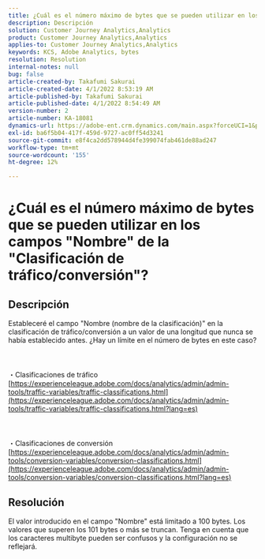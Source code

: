 ```yaml
---
title: ¿Cuál es el número máximo de bytes que se pueden utilizar en los campos "Nombre" de la "Clasificación de tráfico/conversión"?
description: Descripción
solution: Customer Journey Analytics,Analytics
product: Customer Journey Analytics,Analytics
applies-to: Customer Journey Analytics,Analytics
keywords: KCS, Adobe Analytics, bytes
resolution: Resolution
internal-notes: null
bug: false
article-created-by: Takafumi Sakurai
article-created-date: 4/1/2022 8:53:19 AM
article-published-by: Takafumi Sakurai
article-published-date: 4/1/2022 8:54:49 AM
version-number: 2
article-number: KA-18081
dynamics-url: https://adobe-ent.crm.dynamics.com/main.aspx?forceUCI=1&pagetype=entityrecord&etn=knowledgearticle&id=7471762b-99b1-ec11-9840-0022480bd126
exl-id: ba6f5b04-417f-459d-9727-ac0ff54d3241
source-git-commit: e8f4ca2dd578944d4fe399074fab461de88ad247
workflow-type: tm+mt
source-wordcount: '155'
ht-degree: 12%

---
```


# ¿Cuál es el número máximo de bytes que se pueden utilizar en los campos &quot;Nombre&quot; de la &quot;Clasificación de tráfico/conversión&quot;?

## Descripción

Estableceré el campo &quot;Nombre (nombre de la clasificación)&quot; en la clasificación de tráfico/conversión a un valor de una longitud que nunca se había establecido antes. ¿Hay un límite en el número de bytes en este caso?<br><br> <br><br>・Clasificaciones de tráfico
[https://experienceleague.adobe.com/docs/analytics/admin/admin-tools/traffic-variables/traffic-classifications.html](https://experienceleague.adobe.com/docs/analytics/admin/admin-tools/traffic-variables/traffic-classifications.html?lang=es)<br><br> <br><br>・Clasificaciones de conversión
[https://experienceleague.adobe.com/docs/analytics/admin/admin-tools/conversion-variables/conversion-classifications.html](https://experienceleague.adobe.com/docs/analytics/admin/admin-tools/conversion-variables/conversion-classifications.html?lang=es)

## Resolución


El valor introducido en el campo &quot;Nombre&quot; está limitado a 100 bytes. Los valores que superen los 101 bytes o más se truncan. Tenga en cuenta que los caracteres multibyte pueden ser confusos y la configuración no se reflejará.
